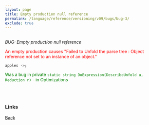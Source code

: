 ```yaml
---
layout: page
title: Empty production null reference
permalink: /language/reference/versioning/v09/bugs/bug-3/
exclude: true
---
```

<br>_BUG: Empty production null reference_

<span style="color:red">An empty production causes "Failed to Unfold the parse tree : Object reference not set to an instance of an object."</span>

```apples ->;```

<span style="color:green">Was a bug in private ```static string DoExpression(DescribeUnfold u, Reduction r)```  - in Optimizations</span>


<br><br>
### Links
[Back](/language/reference/versioning/v09/compiler09/)